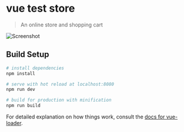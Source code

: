 # vue test store

> An online store and shopping cart

![Screenshot](https://github.com/webgurug/vuetest/vue-onlne-store-screenshot.png?raw=true)

## Build Setup

``` bash
# install dependencies
npm install

# serve with hot reload at localhost:8080
npm run dev

# build for production with minification
npm run build
```

For detailed explanation on how things work, consult the [docs for vue-loader](http://vuejs.github.io/vue-loader).
